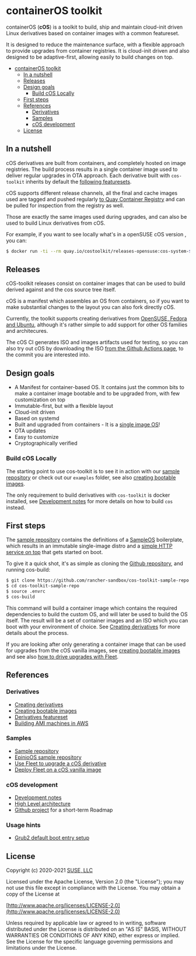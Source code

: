 # containerOS toolkit

containerOS (**cOS**) is a toolkit to build, ship and maintain cloud-init driven Linux derivatives based on container images with a common featureset. 

It is designed to reduce the maintenance surface, with a flexible approach to provide upgrades from container registries. It is cloud-init driven and also designed to be adaptive-first, allowing easily to build changes on top.

<!-- TOC -->

- [containerOS toolkit](#containeros-toolkit)
    - [In a nutshell](#in-a-nutshell)
    - [Releases](#releases)
    - [Design goals](#design-goals)
        - [Build cOS Locally](#build-cos-locally)
    - [First steps](#first-steps)
    - [References](#references)
        - [Derivatives](#derivatives)
        - [Samples](#samples)
        - [cOS development](#cos-development)
    - [License](#license)

<!-- /TOC -->

## In a nutshell

cOS derivatives are built from containers, and completely hosted on image registries. The build process results in a single container image used to deliver regular upgrades in OTA approach. Each derivative built with `cos-toolkit` inherits by default the [following featuresets](/docs/derivatives_featureset.md).

cOS supports different release channels, all the final and cache images used are tagged and pushed regularly [to Quay Container Registry](https://quay.io/repository/costoolkit/releases-opensuse) and can be pulled for inspection from the registry as well.

Those are exactly the same images used during upgrades, and can also be used to build Linux derivatives from cOS.

For example, if you want to see locally what's in a openSUSE cOS version , you can:

```bash
$ docker run -ti --rm quay.io/costoolkit/releases-opensuse:cos-system-$VERSION /bin/bash
```

## Releases

cOS-toolkit releases consist on container images that can be used to build derived against and the cos source tree itself.
 
cOS is a manifest which assembles an OS from containers, so if you want to make substantial changes to the layout you can also fork directly cOS.

Currently, the toolkit supports creating derivatives from [OpenSUSE, Fedora and Ubuntu](https://github.com/rancher-sandbox/cOS-toolkit/tree/master/values), although it's rather simple to add support for other OS families and architecures.

The cOS CI generates ISO and images artifacts used for testing, so you can also try out cOS by downloading the 
ISO [from the Github Actions page](https://github.com/rancher-sandbox/cOS-toolkit/actions/workflows/build.yaml), to the commit you are interested into.

## Design goals

- A Manifest for container-based OS. It contains just the common bits to make a container image bootable and to be upgraded from, with few customization on top
- Immutable-first, but with a flexible layout
- Cloud-init driven
- Based on systemd
- Built and upgraded from containers - It is a [single image OS](https://quay.io/repository/costoolkit/releases-opensuse)!
- OTA updates
- Easy to customize
- Cryptographically verified

### Build cOS Locally

The starting point to use cos-toolkit is to see it in action with our [sample repository](https://github.com/rancher-sandbox/cos-toolkit-sample-repo) or check out our `examples` folder, see also [creating bootable images](/docs/creating_bootable_images.md).

The only requirement to build derivatives with `cos-toolkit` is docker installed, see [Development notes](/docs/dev.md) for more details on how to build `cos` instead.

## First steps

The [sample repository](https://github.com/rancher-sandbox/cos-toolkit-sample-repo) contains the definitions of a [SampleOS](https://github.com/rancher-sandbox/cos-toolkit-sample-repo/tree/master/packages/sampleOS) boilerplate, which results in an immutable single-image distro and a [simple HTTP service on top](https://github.com/rancher-sandbox/cos-toolkit-sample-repo/tree/master/packages/sampleOSService) that gets started on boot.

To give it a quick shot, it's as simple as cloning the [Github repository](https://github.com/rancher-sandbox/cos-toolkit-sample-repo), and running cos-build:

```bash
$ git clone https://github.com/rancher-sandbox/cos-toolkit-sample-repo
$ cd cos-toolkit-sample-repo
$ source .envrc
$ cos-build
```

This command will build a container image which contains the required dependencies to build the custom OS, and will later be used to build the OS itself. The result will be a set of container images and an ISO which you can boot with your environment of choice.  See [Creating derivatives](/docs/creating_derivatives.md) for more details about the process.

If you are looking after only generating a container image that can be used for upgrades from the cOS vanilla images, see [creating bootable images](/docs/creating_bootable_images.md) and see also [how to drive upgrades with Fleet](https://github.com/rancher-sandbox/cos-fleet-upgrades-sample).

## References

### Derivatives
- [Creating derivatives](/docs/creating_derivatives.md)
- [Creating bootable images](/docs/creating_bootable_images.md)
- [Derivatives featureset](/docs/derivatives_featureset.md)
- [Building AMI machines in AWS](/docs/building_aws_ami.md)

### Samples
- [Sample repository](https://github.com/rancher-sandbox/cos-toolkit-sample-repo)
- [EpinioOS sample repository](https://github.com/rancher-sandbox/epinio-appliance-demo-sample)
- [Use Fleet to upgrade a cOS derivative](https://github.com/rancher-sandbox/cos-fleet-upgrades-sample)
- [Deploy Fleet on a cOS vanilla image](/docs/k3s_and_fleet_on_vanilla_image_example.md)

### cOS development
- [Development notes](/docs/dev.md)
- [High Level architecture](/docs/high_level_architecture.md)
- [Github project](https://github.com/mudler/cOS/projects/1) for a short-term Roadmap

### Usage hints

- [Grub2 default boot entry setup](/docs/configure_grub.md)

## License

Copyright (c) 2020-2021 [SUSE, LLC](http://suse.com)

Licensed under the Apache License, Version 2.0 (the "License");
you may not use this file except in compliance with the License.
You may obtain a copy of the License at

[http://www.apache.org/licenses/LICENSE-2.0](http://www.apache.org/licenses/LICENSE-2.0)

Unless required by applicable law or agreed to in writing, software
distributed under the License is distributed on an "AS IS" BASIS,
WITHOUT WARRANTIES OR CONDITIONS OF ANY KIND, either express or implied.
See the License for the specific language governing permissions and
limitations under the License.
